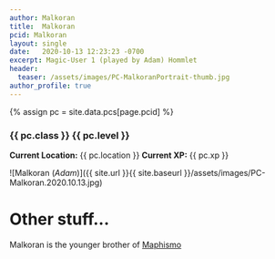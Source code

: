 ```yaml
---
author: Malkoran
title:  Malkoran
pcid: Malkoran
layout: single
date:   2020-10-13 12:23:23 -0700
excerpt: Magic-User 1 (played by Adam) Hommlet
header:
  teaser: /assets/images/PC-MalkoranPortrait-thumb.jpg
author_profile: true
---
```


{% assign pc = site.data.pcs[page.pcid] %}

### {{ pc.class }} {{ pc.level }}
**Current Location:** {{ pc.location }}
**Current XP:** {{ pc.xp }}

![Malkoran (_Adam_)]({{ site.url }}{{ site.baseurl }}/assets/images/PC-Malkoran.2020.10.13.jpg)

# Other stuff...

Malkoran is the younger brother of [Maphismo](/characters/Maphismo)
